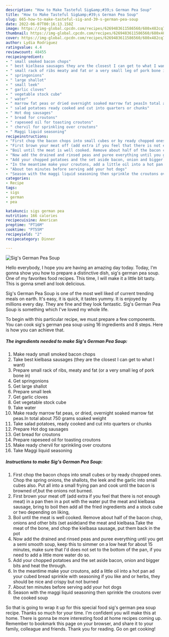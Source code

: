 ```yaml
---
description: "How to Make Tasteful Sig&amp;#39;s German Pea Soup"
title: "How to Make Tasteful Sig&amp;#39;s German Pea Soup"
slug: 665-how-to-make-tasteful-sig-and-39-s-german-pea-soup
date: 2022-06-07T00:16:13.158Z
image: https://img-global.cpcdn.com/recipes/6269483611586560/680x482cq70/sigs-german-pea-soup-recipe-main-photo.jpg
thumbnail: https://img-global.cpcdn.com/recipes/6269483611586560/680x482cq70/sigs-german-pea-soup-recipe-main-photo.jpg
cover: https://img-global.cpcdn.com/recipes/6269483611586560/680x482cq70/sigs-german-pea-soup-recipe-main-photo.jpg
author: Lydia Rodriguez
ratingvalue: 4.4
reviewcount: 48455
recipeingredient:
- " small smoked bacon chops"
- " best kielbasa sausages they are the closest I can get to what I want"
- " small rack of ribs meaty and fat or a very small leg of pork bone in"
- " springonions"
- " large shallot"
- " small leek"
- " garlic cloves"
- " vegetable stock cube"
- " water"
- " marrow fat peas or dried overnight soaked marrow fat peasIn total about 750 grams soaked weight"
- " salad potatoes ready cooked and cut into quarters or chunks"
- " Hot dog sausages"
- " bread for croutons"
- " rapeseed oil for toasting croutons"
- " chervil for sprinkling over croutons"
- " Maggi liquid seasoning"
recipeinstructions:
- "First chop the bacon chops into small cubes or by ready chopped ones. Chop the spring onions, the shallots, the leek and the garlic into small cubes also. Put all into a small frying pan and cook until the bacon is browned of,but the onions not burned."
- "First brown your meat off (add extra if you feel that there is not enough meat) in a pan then in a pot with the water put the meat and kielbasa sausage, bring to boil then add all the fried ingredients and a stock cube or two depending on liking,"
- "Boil until the meat is well cooked. Remove about half of the bacon chop, onions and other bits (set aside)and the meat and kielbasa.Take the meat of the bone, and chop the kielbasa sausage, put them back in the pot"
- "Now add the drained and rinsed peas and puree everything until you get a semi smooth soup, keep this to simmer on a low heat for about 15 minutes, make sure that I&#39;d does not set to the bottom of the pan, if you need to add a little more water do so."
- "Add your chopped potatoes and the set aside bacon, onion and bigger bits and heat the through."
- "In the meantime make your croutons, add a little oil into a hot pan ad your cubed bread sprinkle with seasoning if you like and or herbs, they should be nice and crispy but not burned"
- "About ten minutes before serving add your hot dogs"
- "Season with the maggi liquid seasoning then sprinkle the croutons over the cooked soup"
categories:
- Recipe
tags:
- sigs
- german
- pea

katakunci: sigs german pea 
nutrition: 166 calories
recipecuisine: American
preptime: "PT16M"
cooktime: "PT55M"
recipeyield: "2"
recipecategory: Dinner

---
```



![Sig&#39;s German Pea Soup](https://img-global.cpcdn.com/recipes/6269483611586560/680x482cq70/sigs-german-pea-soup-recipe-main-photo.jpg)

Hello everybody, I hope you are having an amazing day today. Today, I'm gonna show you how to prepare a distinctive dish, sig&#39;s german pea soup. One of my favorites food recipes. This time, I will make it a little bit tasty. This is gonna smell and look delicious.

Sig&#39;s German Pea Soup is one of the most well liked of current trending meals on earth. It's easy, it is quick, it tastes yummy. It is enjoyed by millions every day. They are fine and they look fantastic. Sig&#39;s German Pea Soup is something which I've loved my whole life.




To begin with this particular recipe, we must prepare a few components. You can cook sig&#39;s german pea soup using 16 ingredients and 8 steps. Here is how you can achieve that.

<!--inarticleads1-->

##### The ingredients needed to make Sig&#39;s German Pea Soup:

1. Make ready  small smoked bacon chops
1. Take  best kielbasa sausages (they are the closest I can get to what I want)
1. Prepare  small rack of ribs, meaty and fat (or a very small leg of pork bone in)
1. Get  springonions
1. Get  large shallot
1. Prepare  small leek
1. Get  garlic cloves
1. Get  vegetable stock cube
1. Take  water
1. Make ready  marrow fat peas, or dried, overnight soaked marrow fat peas.In total about 750 grams soaked weight
1. Take  salad potatoes, ready cooked and cut into quarters or chunks
1. Prepare  Hot dog sausages
1. Get  bread for croutons
1. Prepare  rapeseed oil for toasting croutons
1. Make ready  chervil for sprinkling over croutons
1. Take  Maggi liquid seasoning




<!--inarticleads2-->

##### Instructions to make Sig&#39;s German Pea Soup:

1. First chop the bacon chops into small cubes or by ready chopped ones. Chop the spring onions, the shallots, the leek and the garlic into small cubes also. Put all into a small frying pan and cook until the bacon is browned of,but the onions not burned.
1. First brown your meat off (add extra if you feel that there is not enough meat) in a pan then in a pot with the water put the meat and kielbasa sausage, bring to boil then add all the fried ingredients and a stock cube or two depending on liking,
1. Boil until the meat is well cooked. Remove about half of the bacon chop, onions and other bits (set aside)and the meat and kielbasa.Take the meat of the bone, and chop the kielbasa sausage, put them back in the pot
1. Now add the drained and rinsed peas and puree everything until you get a semi smooth soup, keep this to simmer on a low heat for about 15 minutes, make sure that I&#39;d does not set to the bottom of the pan, if you need to add a little more water do so.
1. Add your chopped potatoes and the set aside bacon, onion and bigger bits and heat the through.
1. In the meantime make your croutons, add a little oil into a hot pan ad your cubed bread sprinkle with seasoning if you like and or herbs, they should be nice and crispy but not burned
1. About ten minutes before serving add your hot dogs
1. Season with the maggi liquid seasoning then sprinkle the croutons over the cooked soup




So that is going to wrap it up for this special food sig&#39;s german pea soup recipe. Thanks so much for your time. I'm confident you will make this at home. There is gonna be more interesting food at home recipes coming up. Remember to bookmark this page on your browser, and share it to your family, colleague and friends. Thank you for reading. Go on get cooking!
